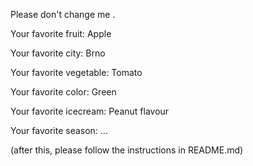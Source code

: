 
Please don't change me .



Your favorite fruit: Apple

Your favorite city: Brno

Your favorite vegetable: Tomato

Your favorite color: Green

Your favorite icecream: Peanut flavour

Your favorite season: ...


(after this, please follow the instructions in README.md)


